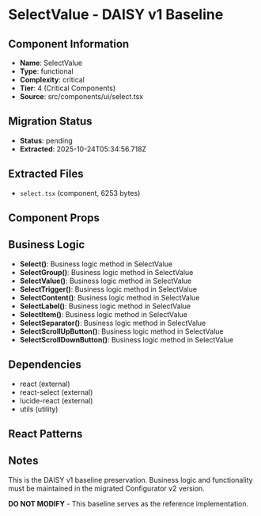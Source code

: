 # SelectValue - DAISY v1 Baseline

## Component Information

- **Name**: SelectValue
- **Type**: functional
- **Complexity**: critical
- **Tier**: 4 (Critical Components)
- **Source**: src/components/ui/select.tsx

## Migration Status

- **Status**: pending
- **Extracted**: 2025-10-24T05:34:56.718Z

## Extracted Files

- `select.tsx` (component, 6253 bytes)

## Component Props



## Business Logic

- **Select()**: Business logic method in SelectValue
- **SelectGroup()**: Business logic method in SelectValue
- **SelectValue()**: Business logic method in SelectValue
- **SelectTrigger()**: Business logic method in SelectValue
- **SelectContent()**: Business logic method in SelectValue
- **SelectLabel()**: Business logic method in SelectValue
- **SelectItem()**: Business logic method in SelectValue
- **SelectSeparator()**: Business logic method in SelectValue
- **SelectScrollUpButton()**: Business logic method in SelectValue
- **SelectScrollDownButton()**: Business logic method in SelectValue

## Dependencies

- react (external)
- react-select (external)
- lucide-react (external)
- utils (utility)

## React Patterns



## Notes

This is the DAISY v1 baseline preservation. Business logic and functionality
must be maintained in the migrated Configurator v2 version.

**DO NOT MODIFY** - This baseline serves as the reference implementation.
